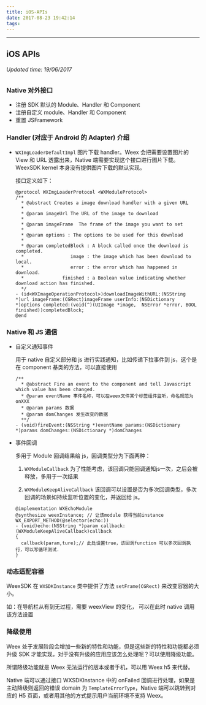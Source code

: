 ```yaml
---
title: iOS-APIs
date: 2017-08-23 19:42:14
tags:
---
```


---
## iOS APIs


###### Updated time: 19/06/2017

### Native 对外接口
* 注册 SDK 默认的 Module、Handler 和 Component
* 注册自定义 module、Handler 和 Component
* 重置 JSFramework

### Handler (对应于 Android 的 Adapter) 介绍
* `WXImgLoaderDefaultImpl` 图片下载 handler。Weex 会把需要设置图片的 View 和 URL 透露出来，Native 端需要实现这个接口进行图片下载。WeexSDK kernel
本身没有提供图片下载的默认实现。

  接口定义如下：

  ```
  @protocol WXImgLoaderProtocol <WXModuleProtocol>
  /**
    * @abstract Creates a image download handler with a given URL
    *
    * @param imageUrl The URL of the image to download
    *
    * @param imageFrame  The frame of the image you want to set
    *
    * @param options : The options to be used for this download
    *
    * @param completedBlock : A block called once the download is completed.
    *                 image : the image which has been download to local.
    *                 error : the error which has happened in download.
    *              finished : a Boolean value indicating whether download action has finished.
    */
  - (id<WXImageOperationProtocol>)downloadImageWithURL:(NSString *)url imageFrame:(CGRect)imageFrame userInfo:(NSDictionary *)options completed:(void(^)(UIImage *image,  NSError *error, BOOL finished))completedBlock;
  @end
  ```
### Native 和 JS 通信
* 自定义通知事件

  用于 native 自定义部分和 js 进行实践通知，比如传递下拉事件到 js，这个是在 component 基类的方法，可以直接使用

  ```
  /**
    * @abstract Fire an event to the component and tell Javascript which value has been changed.
    * @param eventName 事件名称，可以在weex文件某个标签组件监听，命名规范为 onXXX
    * @param params 数据
    * @param domChanges 发生改变的数据
    **/
  - (void)fireEvent:(NSString *)eventName params:(NSDictionary *)params domChanges:(NSDictionary *)domChanges

  ```

* 事件回调

  多用于 Module 回调结果给 js，回调类型分为下面两种：
  1. `WXModuleCallback` 为了性能考虑，该回调只能回调通知js一次，之后会被释放，多用于一次结果

  2. `WXModuleKeepAliveCallback` 该回调可以设置是否为多次回调类型，多次回调的场景如持续监听位置的变化，并返回给 js。

  ```
  @implementation WXEchoModule
  @synthesize weexInstance; // 让该module 获得当前instance
  WX_EXPORT_METHOD(@selector(echo:))
  - (void)echo:(NSString *)param callback:(WXModuleKeepAliveCallback)callback
  {
    callback(param,ture);// 此处设置true，该回调function 可以多次回调执行，可以写循环测试.
  }

  ```

### 动态适配容器

WeexSDK 在 `WXSDKInstance` 类中提供了方法 `setFrame(CGRect)` 来改变容器的大小。

如：在导航栏从有到无过程，需要 weexView 的变化， 可以在此时 native 调用该方法设置

### 降级使用

Weex 处于发展阶段会增加一些新的特性和功能，但是这些新的特性和功能都必须升级 SDK 才能实现，对于没有升级的应用应该怎么处理呢？可以使用降级功能。

所谓降级功能就是 Weex 无法运行的版本或者手机，可以用 Weex h5 来代替。

Native 端可以通过接口 WXSDKInstance 中的 onFailed 回调进行处理，如果是主动降级则返回的错误 domain 为 `TemplateErrorType`，Native 端可以跳转到对应的 H5 页面，或者用其他的方式提示用户当前环境不支持 Weex。
